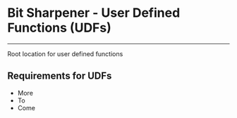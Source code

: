 # Bit Sharpener - User Defined Functions (UDFs)
---
Root location for user defined functions

## Requirements for UDFs
* More
* To
* Come

